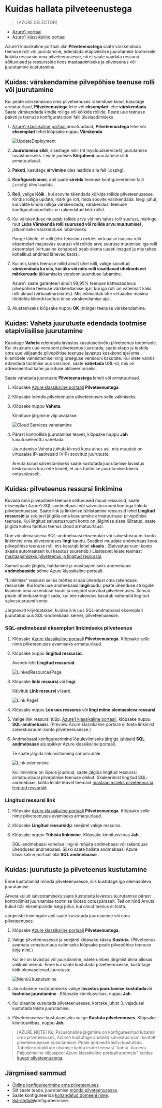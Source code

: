 <properties 
    pageTitle="Levinud cloud teenuste haldamisega seotud toiminguid (klassikaline) | Microsoft Azure'i" 
    description="Saate teada, kuidas hallata pilveteenustega Azure klassikaline portaalis." 
    services="cloud-services" 
    documentationCenter="" 
    authors="Thraka" 
    manager="timlt" 
    editor=""/>

<tags 
    ms.service="cloud-services" 
    ms.workload="tbd" 
    ms.tgt_pltfrm="na" 
    ms.devlang="na" 
    ms.topic="article" 
    ms.date="08/10/2016"
    ms.author="adegeo"/>





# <a name="how-to-manage-cloud-services"></a>Kuidas hallata pilveteenustega

> [AZURE.SELECTOR]
- [Azure'i portaal](cloud-services-how-to-manage-portal.md)
- [Azure'i klassikaline portaal](cloud-services-how-to-manage.md)

Azure'i klassikaline portaali alal **Pilveteenustega** saate värskendada teenuse rolli või juurutamine, edendada etapiviisilise juurutamise tootmisele, linkida ressursid oma pilveteenusesse, nii et saate vaadata ressursi sõltuvused ja ressursside koos mastaapimiseks ja pilveteenus või juurutamine kustutamine.


## <a name="how-to-update-a-cloud-service-role-or-deployment"></a>Kuidas: värskendamine pilvepõhise teenuse rolli või juurutamine

Kui peate värskendama oma pilveteenuses rakenduse kood, kasutage armatuurlaud, **Pilveteenustega** lehe või **eksemplari** lehe **värskendada** . Saate värskendada kindla rolliga või kõikide rollide. Peate uue teenuse paketi ja teenuse konfiguratsiooni faili üleslaadimiseks.

1. [Azure'i klassikaline portaali](https://manage.windowsazure.com/)armatuurlaud, **Pilveteenustega** lehe või **eksemplari** lehel klõpsake nuppu **Värskenda**.

    ![UpdateDeployment](./media/cloud-services-how-to-manage/CloudServices_UpdateDeployment.png)

2. **Juurutamise sildi**, sisestage nimi (nt mycloudservice4) juurutamise tuvastamiseks. Leiate jaotises **Kiirjuhend** juurutamise sildi armatuurlaual.

3. **Paketi**, kasutage **sirvimine** üles laadida alla fail (.cspkg).

4. **Konfiguratsiooni**, abil saate **sirvida** teenuse konfigureerimine faili (.cscfg) üles laadida.

5. **Roll**, valige **Kõik** , kui soovite täiendada kõikide rollide pilveteenusesse. Kindla rolliga update, märkige roll, mida soovite värskendada. Isegi juhul, kui valite kindla rolliga värskendada, värskendusi teenuse konfiguratsioonifailis on rakendatud kõik rollid.

6. Kui värskenduse muudab rollide arvu või mis tahes rolli suurust, märkige ruut **Luba Värskenda rolli suurused või rollide arvu muutumisel** , jätkamiseks värskenduse lubamiseks. 

    Pange tähele, et rolli (ehk teisisõnu öeldes virtuaalse masina rolli eksemplari majutavas suurus) või rollide arvu suuruse muutmisel iga rolli eksemplari (virtuaalne kohapeal) peab olema uuesti imaged ja mis tahes kohalikud andmed lähevad kaotsi.

7. Kui mis tahes teenuse rollid ainult ühel rolli, valige soovitud **värskendada ka siis, kui üks või mitu rolli sisaldavad ühekordsest märkeruudu** jätkamiseks versiooniuuenduse lubamine. 

    Azure'i saate garanteeri ainult 99,95% teenuse kättesaadavus pilvepõhise teenuse värskendamise ajal, kui iga rolli on vähemalt kaks rolli aknad (virtuaalmasinates). Mis võimaldab ühe virtuaalse masina töödelda kliendi taotlusi teise värskendamise ajal.

8. Alustamiseks klõpsake nuppu **OK** (märge) teenuse värskendamine.



## <a name="how-to-swap-deployments-to-promote-a-staged-deployment-to-production"></a>Kuidas: Vaheta juurutuste edendada tootmise etapiviisilise juurutamine

Kasutage **Vaheta** edendada lavastus kasutuselevõtu pilveteenus tootmisele. Kui otsustate uue versiooni pilveteenus juurutada, saate etapp ja testida oma uue väljaande pilvepõhise teenuse lavastus keskkond ajal oma klientidele valmistamisel ning praeguse versiooni kasutate. Kui olete valmis edendada tootmise uus versioon, saate **vahetada** URL-id, mis on adresseeritud kahe juurutuse aktiveerimiseks. 

Saate vahetada juurutuste **Pilveteenustega** lehelt või armatuurlaud.

1. Klõpsake [Azure klassikaline portaali](https://manage.windowsazure.com/) **Pilveteenustega**.

2. Klõpsake loendis pilveteenuste pilveteenuses selle valimiseks.

3. Klõpsake nuppu **Vaheta**.

    Kinnituse järgmine viip avatakse.

    ![Cloud Services vahetamine](./media/cloud-services-how-to-manage/CloudServices_Swap.png)

4. Pärast kontrollida juurutamise teavet, klõpsake nuppu **Jah** kasutuselevõttu vahetada.

    Juurutamise Vaheta juhtub kiiresti kuna ainus asi, mis muudab on virtuaalse IP-aadressid (VIP) soovitud juurutuste.

    Arvuta kulud salvestamiseks saate kustutada juurutamise lavastus keskkonnas kui olete kindel, et uus tootmise juurutamise toimib ootuspäraselt.

## <a name="how-to-link-a-resource-to-a-cloud-service"></a>Kuidas: pilveteenus ressursi linkimine

Kuvada oma pilvepõhise teenuse sõltuvused muud ressursid, saate eksemplari Azure'i SQL-andmebaasi või salvestusruumi kontoga linkida pilveteenusesse. Saate link ja linkimise tühistamine ressursid lehel **Lingitud ressursid** ja seejärel jälgida oma kasutamine armatuurlaual pilvepõhise teenuse. Kui lingitud salvestusruumi konto on jälgimise sisse lülitatud, saate jälgida kokku taotlusi teenus cloud armatuurlaual.

Uue või olemasoleva SQL-andmebaasi eksemplari või salvestusruumi konto linkimine oma pilveteenuses **lingi** kaudu. Seejärel muudate andmebaas koos pilvepõhise teenuse roll, mis kasutab lehel **skaala** . (Salvestusruumi konto skaala automaatselt kui kasutus suureneb.) Lisateavet leiate teemast [mastaapimiseks pilveteenus ja lingitud ressursid](cloud-services-how-to-scale.md). 

Samuti saate jälgida, haldamine ja mastaapimiseks andmebaasi **andmebaaside** sõlme Azure klassikaline portaali. 

"Linkimise" ressursi selles mõttes ei saa ühendust oma rakenduse ressursile. Kui loote uue andmebaasi **lingi**kaudu, peate ühenduse stringide lisamine oma rakenduse koodi ja seejärel soovitud pilveteenuses. Samuti peate ühendusstringi lisada, kui teie rakendus kasutab vahendid lingitud salvestusruumi konto.

Järgnevalt kirjeldatakse, kuidas link uus SQL-andmebaasi eksemplari juurutatud uus SQL-andmebaasi server, pilveteenusesse.

### <a name="to-link-a-sql-database-instance-to-a-cloud-service"></a>SQL-andmebaasi eksemplari linkimiseks pilveteenus

1. Klõpsake [Azure klassikaline portaali](http://manage.windowsazure.com/) **Pilveteenustega**. Klõpsake selle nime pilveteenuses avamiseks armatuurlaud.

2. Klõpsake nuppu **lingitud ressursid**.

    Avaneb leht **Lingitud ressursid** .

    ![LinkedResourcesPage](./media/cloud-services-how-to-manage/CloudServices_LinkedResourcesPage.png)

3. Klõpsake **linki ressursi** või **lingi**.

    Käivitub **Link ressursi** viisard.

    ![Link Page1](./media/cloud-services-how-to-manage/CloudServices_LinkedResources_LinkPage1.png)

4. Klõpsake nuppu **Loo uus ressurss** või **lingi mõne olemasoleva ressursi**.

5. Valige link ressursi tüüp. [Azure'i klassikaline portaali](http://manage.windowsazure.com/), klõpsake nuppu **SQL-andmebaasi**. (Preview Azure klassikaline portaali ei toeta linkimist salvestusruumi konto pilveteenusesse.)

6. Andmebaasi konfigureerimine lõpuleviimiseks järgige juhiseid **SQL andmebaase** ala spikker Azure klassikaline portaali.

    Te saate jälgida linkimistoiming sõnumi alale.

    ![Link edenemine](./media/cloud-services-how-to-manage/CloudServices_LinkedResources_LinkProgress.png)

    Kui linkimine on lõpule jõudnud, saate jälgida lingitud ressurssi armatuurlaual pilvepõhise teenuse olekut. Skaleerimist lingitud SQL-andmebaasi kohta leiate teavet teemast [mastaapimiseks pilveteenus ja lingitud ressursid](cloud-services-how-to-scale.md).

### <a name="to-unlink-a-linked-resource"></a>Lingitud ressursi link

1. Klõpsake [Azure klassikaline portaali](http://manage.windowsazure.com/) **Pilveteenustega**. Klõpsake selle nime pilveteenuses avamiseks armatuurlaud.

2. Klõpsake **Lingitud ressursid**ja seejärel valige ressurss.

3. Klõpsake nuppu **Tühista linkimine**. Klõpsake kinnitusviibas **Jah** .

    SQL-andmebaasi vahelise lingi ei mõjuta andmebaasi või rakenduse ühendused andmebaasi. Siiski saate hallata andmebaasi Azure klassikaline portaali alal **SQL andmebaase** .



## <a name="how-to-delete-deployments-and-a-cloud-service"></a>Kuidas: juurutuste ja pilveteenus kustutamine

Enne kustutamist mõnda pilveteenusesse, siis kustutage iga olemasoleva juurutamise.

Arvuta kulud salvestamiseks saate kustutada lavastus juurutamise pärast kontrollimist juurutamise tootmise töötab ootuspäraselt. Teil on hind Arvuta kulud rolli eksemplaride isegi juhul, kui cloud teenus ei tööta.

Järgmiste toimingute abil saate kustutada juurutamine või oma pilveteenuses. 

1. Klõpsake [Azure klassikaline portaali](http://manage.windowsazure.com/) **Pilveteenustega**.

2. Valige pilveteenusesse ja seejärel klõpsake käsku **Kustuta**. (Pilveteenus avamata armatuurlaua valimiseks klõpsake peale pilvepõhise teenuse kirje nimi.)

    Kui teil on lavastus või juurutamine, näete umbes järgmist akna allosas valikuid menüü. Enne kui saate kustutada pilveteenusesse, kustutage kõik olemasolevad juurutuste.

    ![Menüü kustutamine](./media/cloud-services-how-to-manage/CloudServices_DeleteMenu.png)


3. Juurutamine kustutamiseks valige **lavastus juurutamise kustutada**või **tootmise juurutamine** . Klõpsake kinnitusviibas, nuppu **Jah**. 

4. Kui plaanite kustutada pilveteenusesse, korrake juhist 3, vajadusel kustutada teiste juurutamise.

5. Pilveteenusesse kustutamiseks valige **Kustuta pilveteenuses**. Klõpsake kinnitusviibas, nuppu **Jah**.

> [AZURE.NOTE]
> Kui Paljusõnaline jälgimine on konfigureeritud lubama oma pilveteenuses, Azure'i kustutage andmed salvestusruumi kontolt pilveteenusesse kustutamisel. Peate andmed käsitsi kustutada. Tabelite mõõdikute otsimise kohta leiate teemast "kohta: Accessi Paljusõnaline väljaspool Azure klassikaline portaali andmete" kuidas [kuvari pilveteenustega](cloud-services-how-to-monitor.md).

## <a name="next-steps"></a>Järgmised sammud

 * [Üldine konfigureerimine oma pilveteenuses](cloud-services-how-to-configure.md).
* Siit saate teada, juurutamise [mõnda pilveteenusesse](cloud-services-how-to-create-deploy.md).
* Saate konfigureerida [kohandatud domeeni nime](cloud-services-custom-domain-name.md).
* [Ssl-sertide](cloud-services-configure-ssl-certificate.md)konfigureerimine.
